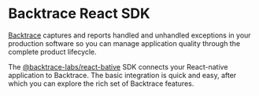 # **Backtrace React SDK**

[Backtrace](https://backtrace.io) captures and reports handled and unhandled exceptions in your production software so
you can manage application quality through the complete product lifecycle.

The [@backtrace-labs/react-bative](#) SDK connects your React-native application to Backtrace. The basic integration is
quick and easy, after which you can explore the rich set of Backtrace features.
